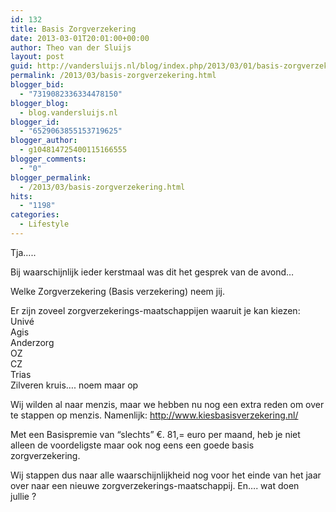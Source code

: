 ```yaml
---
id: 132
title: Basis Zorgverzekering
date: 2013-03-01T20:01:00+00:00
author: Theo van der Sluijs
layout: post
guid: http://vandersluijs.nl/blog/index.php/2013/03/01/basis-zorgverzekering/
permalink: /2013/03/basis-zorgverzekering.html
blogger_bid:
  - "7319082336334478150"
blogger_blog:
  - blog.vandersluijs.nl
blogger_id:
  - "6529063855153719625"
blogger_author:
  - g104814725400115166555
blogger_comments:
  - "0"
blogger_permalink:
  - /2013/03/basis-zorgverzekering.html
hits:
  - "1198"
categories:
  - Lifestyle
---
```

Tja…..

Bij waarschijnlijk ieder kerstmaal was dit het gesprek van de avond…

Welke Zorgverzekering (Basis verzekering) neem jij.

Er zijn zoveel zorgverzekerings-maatschappijen waaruit je kan kiezen:  
Univé  
Agis  
Anderzorg  
OZ  
CZ  
Trias  
Zilveren kruis…. noem maar op

Wij wilden al naar menzis, maar we hebben nu nog een extra reden om over te stappen op menzis. Namenlijk: <http://www.kiesbasisverzekering.nl/> 

Met een Basispremie van “slechts” €. 81,= euro per maand, heb je niet alleen de voordeligste maar ook nog eens een goede basis zorgverzekering.

Wij stappen dus naar alle waarschijnlijkheid nog voor het einde van het jaar over naar een nieuwe zorgverzekerings-maatschappij. En…. wat doen jullie ?